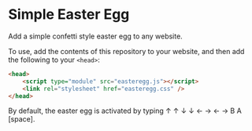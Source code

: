 # Simple Easter Egg

Add a simple confetti style easter egg to any website.

To use, add the contents of this repository to your website, and then add the
following to your `<head>`:

```html
<head>
    <script type="module" src="easteregg.js"></script>
    <link rel="stylesheet" href="easteregg.css" />
</head>
```

By default, the easter egg is activated by typing ↑ ↑ ↓ ↓ ← → ← → B A [space].